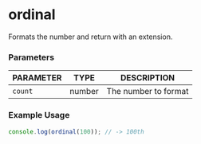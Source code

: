 # ordinal

Formats the number and return with an extension.

### Parameters

| PARAMETER | TYPE   | DESCRIPTION |
| --------- | ----   | ----------- |
| `count`   | number | The number to format |

### Example Usage

```js
console.log(ordinal(100)); // -> 100th
```
